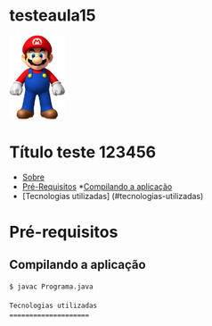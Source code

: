 # testeaula15

<img src="Mariobros.png" height="150" width="100"> 

# Título teste 123456

* [Sobre](#Sobre)
* [Pré-Requisitos](#pré-requisitos)
        *[Compilando a aplicação](#compilando-a-aplicação)   
* [Tecnologias utilizadas] (#tecnologias-utilizadas)

Pré-requisitos
=====================

Compilando a aplicação
----------------------

```bash
$ javac Programa.java

Tecnologias utilizadas
====================
